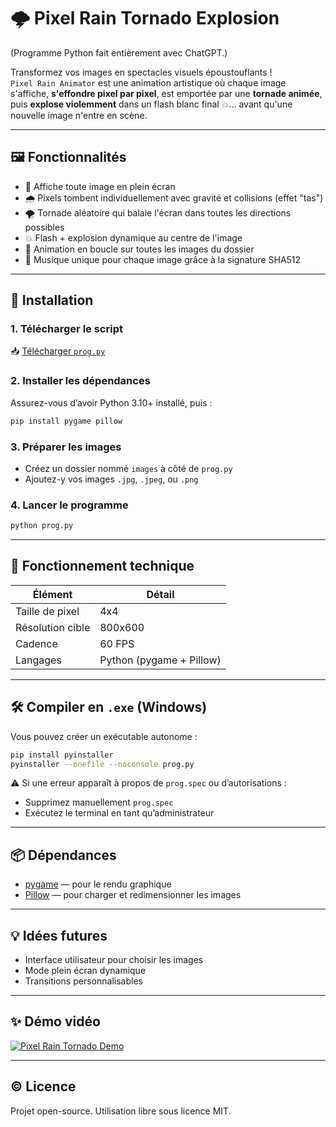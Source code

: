 
# 🌩️ Pixel Rain Tornado Explosion

(Programme Python fait entièrement avec ChatGPT.)

Transformez vos images en spectacles visuels époustouflants !  
`Pixel Rain Animator` est une animation artistique où chaque image s'affiche, **s'effondre pixel par pixel**, est emportée par une **tornade animée**, puis **explose violemment** dans un flash blanc final 💥… avant qu'une nouvelle image n'entre en scène.

---

## 🖼️ Fonctionnalités

- 🧩 Affiche toute image en plein écran
- 🌧️ Pixels tombent individuellement avec gravité et collisions (effet "tas")
- 🌪️ Tornade aléatoire qui balaie l'écran dans toutes les directions possibles
- 💥 Flash + explosion dynamique au centre de l'image
- 🔁 Animation en boucle sur toutes les images du dossier
- 🧩 Musique unique pour chaque image grâce à la signature SHA512

---

## 🚀 Installation

### 1. Télécharger le script

📥 [Télécharger `prog.py`](https://github.com/damballah/Pixel-Rain-Tornado-Explosion/blob/main/prog.py)  

### 2. Installer les dépendances

Assurez-vous d’avoir Python 3.10+ installé, puis :

```bash
pip install pygame pillow
```

### 3. Préparer les images

- Créez un dossier nommé `images` à côté de `prog.py`
- Ajoutez-y vos images `.jpg`, `.jpeg`, ou `.png`

### 4. Lancer le programme

```bash
python prog.py
```

---

## 🧱 Fonctionnement technique

| Élément     | Détail |
|-------------|--------|
| Taille de pixel | 4x4 |
| Résolution cible | 800x600 |
| Cadence | 60 FPS |
| Langages | Python (pygame + Pillow) |

---

## 🛠️ Compiler en `.exe` (Windows)

Vous pouvez créer un exécutable autonome :

```bash
pip install pyinstaller
pyinstaller --onefile --noconsole prog.py
```

⚠️ Si une erreur apparaît à propos de `prog.spec` ou d’autorisations :
- Supprimez manuellement `prog.spec`
- Exécutez le terminal en tant qu’administrateur

---

## 📦 Dépendances

- [pygame](https://www.pygame.org/news) — pour le rendu graphique
- [Pillow](https://python-pillow.org/) — pour charger et redimensionner les images

---

## 💡 Idées futures

- Interface utilisateur pour choisir les images
- Mode plein écran dynamique
- Transitions personnalisables

---

## ✨ Démo vidéo

[![Pixel Rain Tornado Demo](https://img.youtube.com/vi/9VFg2hJvhnM/0.jpg)](https://www.youtube.com/watch?v=9VFg2hJvhnM)

---

## ©️ Licence

Projet open-source. Utilisation libre sous licence MIT.
